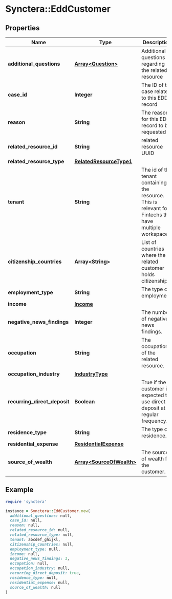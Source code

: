 # Synctera::EddCustomer

## Properties

| Name | Type | Description | Notes |
| ---- | ---- | ----------- | ----- |
| **additional_questions** | [**Array&lt;Question&gt;**](Question.md) | Additional questions regarding the related resource | [optional] |
| **case_id** | **Integer** | The ID of the case related to this EDD record | [optional] |
| **reason** | **String** | The reason for this EDD record to be requested |  |
| **related_resource_id** | **String** | related resource UUID |  |
| **related_resource_type** | [**RelatedResourceType1**](RelatedResourceType1.md) |  |  |
| **tenant** | **String** | The id of the tenant containing the resource. This is relevant for Fintechs that have multiple workspaces.  | [optional] |
| **citizenship_countries** | **Array&lt;String&gt;** | List of countries where the related customer holds citizenship. | [optional] |
| **employment_type** | **String** | The type of employment. | [optional] |
| **income** | [**Income**](Income.md) |  | [optional] |
| **negative_news_findings** | **Integer** | The number of negative news findings. | [optional] |
| **occupation** | **String** | The occupation of the related resource. | [optional] |
| **occupation_industry** | [**IndustryType**](IndustryType.md) |  | [optional] |
| **recurring_direct_deposit** | **Boolean** | True if the customer is expected to use direct deposit at a regular frequency. | [optional] |
| **residence_type** | **String** | The type of residence. | [optional] |
| **residential_expense** | [**ResidentialExpense**](ResidentialExpense.md) |  | [optional] |
| **source_of_wealth** | [**Array&lt;SourceOfWealth&gt;**](SourceOfWealth.md) | The sources of wealth for the customer. | [optional] |

## Example

```ruby
require 'synctera'

instance = Synctera::EddCustomer.new(
  additional_questions: null,
  case_id: null,
  reason: null,
  related_resource_id: null,
  related_resource_type: null,
  tenant: abcdef_ghijkl,
  citizenship_countries: null,
  employment_type: null,
  income: null,
  negative_news_findings: 3,
  occupation: null,
  occupation_industry: null,
  recurring_direct_deposit: true,
  residence_type: null,
  residential_expense: null,
  source_of_wealth: null
)
```

